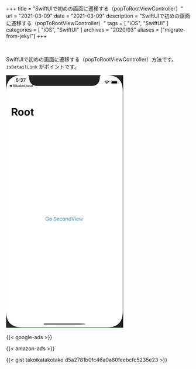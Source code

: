 +++
title =  "SwiftUIで初めの画面に遷移する（popToRootViewController）"
url = "2021-03-09"
date = "2021-03-09"
description = "SwiftUIで初めの画面に遷移する（popToRootViewController）"
tags = [
  "iOS",
  "SwiftUI"
]
categories = [
  "iOS",
  "SwiftUI"
]
archives = "2020/03"
aliases = ["migrate-from-jekyl"]
+++

<br>

SwiftUIで初めの画面に遷移する（popToRootViewController）方法です。
`isDetailLink` がポイントです。

![popToRootViewController](1.gif)

<!-- Google Ads -->
{{< google-ads >}}

<!-- Amazon Ads -->
{{< amazon-ads >}}

{{< gist takoikatakotako d5a2781b0fc46a0a60feebcfc5235e23 >}}


